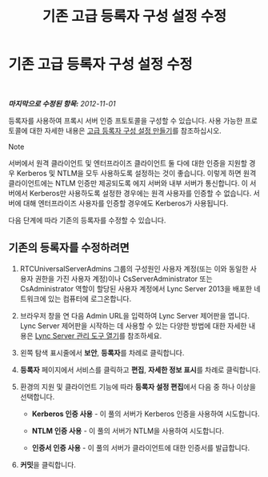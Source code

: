 ﻿---
title: 기존 고급 등록자 구성 설정 수정
TOCTitle: 기존 고급 등록자 구성 설정 수정
ms:assetid: a8931511-3e66-49ed-a3ec-03bcd61ce1f0
ms:mtpsurl: https://technet.microsoft.com/ko-kr/library/Gg182566(v=OCS.15)
ms:contentKeyID: 49304654
ms.date: 08/24/2015
mtps_version: v=OCS.15
ms.translationtype: HT
---

# 기존 고급 등록자 구성 설정 수정

 

_**마지막으로 수정된 항목:** 2012-11-01_

등록자를 사용하여 프록시 서버 인증 프토토콜을 구성할 수 있습니다. 사용 가능한 프로토콜에 대한 자세한 내용은 [고급 등록자 구성 설정 만들기](lync-server-2013-create-registrar-configuration-settings.md)를 참조하십시오.


> [!NOTE]
> 서버에서 원격 클라이언트 및 엔터프라이즈 클라이언트 둘 다에 대한 인증을 지원할 경우 Kerberos 및 NTLM을 모두 사용하도록 설정하는 것이 좋습니다. 이렇게 하면 원격 클라이언트에는 NTLM 인증만 제공되도록 에지 서버와 내부 서버가 통신합니다. 이 서버에서 Kerberos만 사용하도록 설정한 경우에는 원격 사용자를 인증할 수 없습니다. 서버에 대해 엔터프라이즈 사용자를 인증할 경우에도 Kerberos가 사용됩니다.



다음 단계에 따라 기존의 등록자를 수정할 수 있습니다.

## 기존의 등록자를 수정하려면

1.  RTCUniversalServerAdmins 그룹의 구성원인 사용자 계정(또는 이와 동일한 사용자 권한을 가진 사용자 계정)이나 CsServerAdministrator 또는 CsAdministrator 역할이 할당된 사용자 계정에서 Lync Server 2013을 배포한 네트워크에 있는 컴퓨터에 로그온합니다.

2.  브라우저 창을 연 다음 Admin URL을 입력하여 Lync Server 제어판을 엽니다. Lync Server 제어판을 시작하는 데 사용할 수 있는 다양한 방법에 대한 자세한 내용은 [Lync Server 관리 도구 열기](lync-server-2013-open-lync-server-administrative-tools.md)를 참조하세요.

3.  왼쪽 탐색 표시줄에서 **보안**, **등록자**를 차례로 클릭합니다.

4.  **등록자** 페이지에서 서비스를 클릭하고 **편집**, **자세한 정보 표시**를 차례로 클릭합니다.

5.  환경의 지원 및 클라이언트 기능에 따라 **등록자 설정 편집**에서 다음 중 하나 이상을 선택합니다.
    
      - **Kerberos 인증 사용** - 이 풀의 서버가 Kerberos 인증을 사용하여 시도합니다.
    
      - **NTLM 인증 사용** - 이 풀의 서버가 NTLM을 사용하여 시도합니다.
    
      - **인증서 인증 사용** - 이 풀의 서버가 클라이언트에 대한 인증서를 발급합니다.

6.  **커밋**을 클릭합니다.

